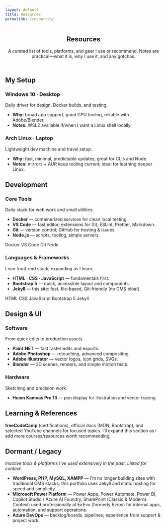 ```yaml
---
layout: default
title: Resources
permalink: /resources/
---
```


<section class="py-5 page-min">
  <div class="container">
    <header class="mb-4">
      <h1 class="mb-1">Resources</h1>
      <p class="text-muted mb-0">A curated list of tools, platforms, and gear I use or recommend. Notes are practical—what it is, why I use it, and any gotchas.</p>
    </header>
    <!-- =========================
         MY SETUP
         ========================= -->
    <h2 class="h5 text-uppercase text-muted mt-4 mb-3">My Setup</h2>
    <div class="row g-4">
      <div class="col-12 col-lg-6">
        <article class="card h-100">
          <div class="card-body">
            <h3 class="h6 mb-1">Windows 10 · Desktop</h3>
            <div class="small text-muted mb-2">Daily driver for design, Docker builds, and testing.</div>
            <ul class="mb-0">
              <li><strong>Why:</strong> broad app support, good GPU tooling, reliable with Adobe/Blender.</li>
              <li><strong>Notes:</strong> WSL2 available if/when I want a Linux shell locally.</li>
            </ul>
          </div>
        </article>
      </div>
      <div class="col-12 col-lg-6">
        <article class="card h-100">
          <div class="card-body">
            <h3 class="h6 mb-1">Arch Linux · Laptop</h3>
            <div class="small text-muted mb-2">Lightweight dev machine and travel setup.</div>
            <ul class="mb-0">
              <li><strong>Why:</strong> fast, minimal, predictable updates; great for CLIs and Node.</li>
              <li><strong>Notes:</strong> mirrors + AUR keep tooling current; ideal for learning deeper Linux.</li>
            </ul>
          </div>
        </article>
      </div>
    </div>
    <!-- =========================
         DEVELOPMENT
         ========================= -->
    <h2 class="h5 text-uppercase text-muted mt-5 mb-3">Development</h2>
    <div class="row g-4">
      <div class="col-12 col-lg-6">
        <article class="card h-100">
          <div class="card-body">
            <h3 class="h6 mb-1">Core Tools</h3>
            <div class="small text-muted mb-2">Daily stack for web work and small utilities.</div>
            <ul class="mb-2">
              <li><strong>Docker</strong> — containerized services for clean local testing.</li>
              <li><strong>VS Code</strong> — fast editor; extensions for Git, ESLint, Prettier, Markdown.</li>
              <li><strong>Git</strong> — version control; GitHub for hosting & issues.</li>
              <li><strong>Node.js</strong> — scripts, tooling, simple servers.</li>
            </ul>
            <div class="d-flex flex-wrap gap-1">
              <span class="badge text-bg-light">Docker</span>
              <span class="badge text-bg-light">VS Code</span>
              <span class="badge text-bg-light">Git</span>
              <span class="badge text-bg-light">Node</span>
            </div>
          </div>
        </article>
      </div>
      <div class="col-12 col-lg-6">
        <article class="card h-100">
          <div class="card-body">
            <h3 class="h6 mb-1">Languages & Frameworks</h3>
            <div class="small text-muted mb-2">Lean front-end stack; expanding as I learn.</div>
            <ul class="mb-2">
              <li><strong>HTML · CSS · JavaScript</strong> — fundamentals first.</li>
              <li><strong>Bootstrap 5</strong> — quick, accessible layout and components.</li>
              <li><strong>Jekyll</strong> — this site: fast, file-based, Git-friendly (no CMS bloat).</li>
            </ul>
            <div class="d-flex flex-wrap gap-1">
              <span class="badge text-bg-light">HTML</span>
              <span class="badge text-bg-light">CSS</span>
              <span class="badge text-bg-light">JavaScript</span>
              <span class="badge text-bg-light">Bootstrap 5</span>
              <span class="badge text-bg-light">Jekyll</span>
            </div>
          </div>
        </article>
      </div>
    </div>
    <!-- =========================
         DESIGN & HARDWARE
         ========================= -->
    <h2 class="h5 text-uppercase text-muted mt-5 mb-3">Design & UI</h2>
    <div class="row g-4">
      <div class="col-12 col-lg-6">
        <article class="card h-100">
          <div class="card-body">
            <h3 class="h6 mb-1">Software</h3>
            <div class="small text-muted mb-2">From quick edits to production assets.</div>
            <ul class="mb-0">
              <li><strong>Paint.NET</strong> — fast raster edits and exports.</li>
              <li><strong>Adobe Photoshop</strong> — retouching, advanced compositing.</li>
              <li><strong>Adobe Illustrator</strong> — vector logos, icon grids, SVGs.</li>
              <li><strong>Blender</strong> — 3D scenes, renders, and simple motion tests.</li>
            </ul>
          </div>
        </article>
      </div>
      <div class="col-12 col-lg-6">
        <article class="card h-100">
          <div class="card-body">
            <h3 class="h6 mb-1">Hardware</h3>
            <div class="small text-muted mb-2">Sketching and precision work.</div>
            <ul class="mb-0">
              <li><strong>Huion Kamvas Pro 13</strong> — pen display for illustration and vector tracing.</li>
            </ul>
          </div>
        </article>
      </div>
    </div>
    <!-- =========================
         LEARNING & REFERENCES (optional starter)
         ========================= -->
    <h2 class="h5 text-uppercase text-muted mt-5 mb-3">Learning & References</h2>
    <div class="row g-4">
      <div class="col-12">
        <article class="card h-100">
          <div class="card-body">
            <p class="mb-0">
              <strong>freeCodeCamp</strong> (certifications), official docs (MDN, Bootstrap), and selected YouTube channels for focused topics.
              I’ll expand this section as I add more courses/resources worth recommending.
            </p>
          </div>
        </article>
      </div>
    </div>
    <!-- =========================
         DORMANT / LEGACY
         ========================= -->
    <h2 class="h5 text-uppercase text-muted mt-5 mb-3">Dormant / Legacy</h2>
    <div class="row g-4">
      <div class="col-12">
        <article class="card h-100">
          <div class="card-body">
            <p class="mb-2"><em>Inactive tools & platforms I’ve used extensively in the past. Listed for context.</em></p>
            <ul class="mb-0">
              <li><strong>WordPress, PHP, MySQL, XAMPP</strong> — I’m no longer building sites with traditional CMS stacks; this portfolio uses Jekyll and static hosting for speed and simplicity.</li>
              <li><strong>Microsoft Power Platform</strong> — Power Apps, Power Automate, Power BI, Copilot Studio / Azure AI Foundry, SharePoint (Classic & Modern). <span class="text-muted">Context:</span> used professionally at EirEvo (formerly Evros) for internal apps, automation, and support operations.</li>
              <li><strong>Azure DevOps</strong> — backlog/boards, pipelines; experience from support & project work.</li>
            </ul>
          </div>
        </article>
      </div>
    </div>
  </div>
</section>
